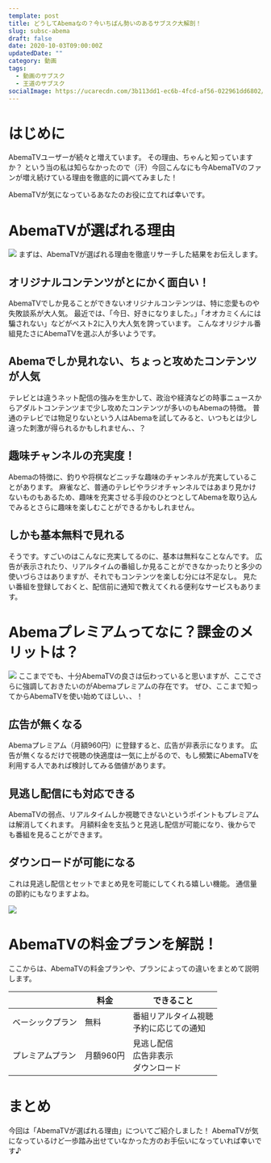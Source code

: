 ```yaml
---
template: post
title: どうしてAbemaなの？今いちばん勢いのあるサブスク大解剖！
slug: subsc-abema
draft: false
date: 2020-10-03T09:00:00Z
updatedDate: ""
category: 動画
tags:
  - 動画のサブスク
  - 王道のサブスク
socialImage: https://ucarecdn.com/3b113dd1-ec6b-4fcd-af56-022961dd6802/
---
```


# はじめに

AbemaTVユーザーが続々と増えています。
その理由、ちゃんと知っていますか？
という当の私は知らなかったので（汗）今回こんなにも今AbemaTVのファンが増え続けている理由を徹底的に調べてみました！

AbemaTVが気になっているあなたのお役に立てれば幸いです。

# AbemaTVが選ばれる理由

![](https://ucarecdn.com/8acdc5b9-caf2-4814-8627-a04b3a4432a0/S__4202513.jpg)
まずは、AbemaTVが選ばれる理由を徹底リサーチした結果をお伝えします。

## オリジナルコンテンツがとにかく面白い！

AbemaTVでしか見ることができないオリジナルコンテンツは、特に恋愛ものや失敗談系が大人気。
最近では、「今日、好きになりました。」「オオカミくんには騙されない」などがベスト2に入り大人気を誇っています。
こんなオリジナル番組見たさにAbemaTVを選ぶ人が多いようです。

## Abemaでしか見れない、ちょっと攻めたコンテンツが人気

テレビとは違うネット配信の強みを生かして、政治や経済などの時事ニュースからアダルトコンテンツまで少し攻めたコンテンツが多いのもAbemaの特徴。
普通のテレビでは物足りないという人はAbemaを試してみると、いつもとは少し違った刺激が得られるかもしれません、、？

## 趣味チャンネルの充実度！

Abemaの特徴に、釣りや将棋などニッチな趣味のチャンネルが充実していることがあります。
麻雀など、普通のテレビやラジオチャンネルではあまり見かけないものもあるため、趣味を充実させる手段のひとつとしてAbemaを取り込んでみるとさらに趣味を楽しむことができるかもしれません。

## しかも基本無料で見れる

そうです。すごいのはこんなに充実してるのに、基本は無料なことなんです。
広告が表示されたり、リアルタイムの番組しか見ることができなかったりと多少の使いづらさはありますが、それでもコンテンツを楽しむ分には不足なし。
見たい番組を登録しておくと、配信前に通知で教えてくれる便利なサービスもあります。

# Abemaプレミアムってなに？課金のメリットは？

![](https://ucarecdn.com/3689adf3-51a4-4651-b90d-4eb7a7a20822/S__4202512.jpg)
ここまででも、十分AbemaTVの良さは伝わっていると思いますが、ここでさらに強調しておきたいのがAbemaプレミアムの存在です。
ぜひ、ここまで知ってからAbemaTVを使い始めてほしい、、！

## 広告が無くなる

Abemaプレミアム（月額960円）に登録すると、広告が非表示になります。
広告が無くなるだけで視聴の快適度は一気に上がるので、もし頻繁にAbemaTVを利用する人であれば検討してみる価値があります。

## 見逃し配信にも対応できる

AbemaTVの弱点、リアルタイムしか視聴できないというポイントもプレミアムは解消してくれます。
月額料金を支払うと見逃し配信が可能になり、後からでも番組を見ることができます。

## ダウンロードが可能になる

これは見逃し配信とセットでまとめ見を可能にしてくれる嬉しい機能。
通信量の節約にもなりますよね。

![](https://ucarecdn.com/c8a64a69-57f6-459b-bc1c-160587247f98/S__4202511.jpg)

# AbemaTVの料金プランを解説！

ここからは、AbemaTVの料金プランや、プランによっての違いをまとめて説明します。

|  | 料金 | できること |
| --- | --- | --- |
| ベーシックプラン | 無料 | 番組リアルタイム視聴<br>予約に応じての通知 |
| プレミアムプラン | 月額960円 | 見逃し配信<br>広告非表示<br>ダウンロード |

# まとめ

今回は「AbemaTVが選ばれる理由」についてご紹介しました！
AbemaTVが気になっているけど一歩踏み出せていなかった方のお手伝いになっていれば幸いです♪
